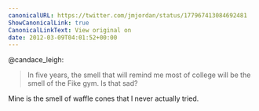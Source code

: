 ```yaml
---
canonicalURL: https://twitter.com/jmjordan/status/177967413084692481
ShowCanonicalLink: true
CanonicalLinkText: View original on
date: 2012-03-09T04:01:52+00:00
---
```

@candace_leigh:

> In five years, the smell that will remind me most of college will be the smell of the Fike gym. Is that sad?

Mine is the smell of waffle cones that I never actually tried.